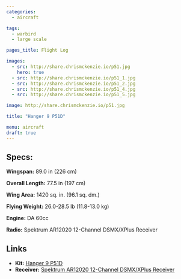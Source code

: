 ```yaml
---
categories:
  - aircraft

tags:
  - warbird
  - large scale

pages_title: Flight Log

images: 
  - src: http://share.chrismckenzie.io/p51.jpg
    hero: true
  - src: http://share.chrismckenzie.io/p51_1.jpg
  - src: http://share.chrismckenzie.io/p51_2.jpg
  - src: http://share.chrismckenzie.io/p51_4.jpg
  - src: http://share.chrismckenzie.io/p51_5.jpg

image: http://share.chrismckenzie.io/p51.jpg

title: "Hanger 9 P51D"

menu: aircraft
draft: true
---
```


## Specs:

**Wingspan:** 89.0 in (226 cm) 

**Overall Length:** 77.5 in (197 cm)

**Wing Area:** 1420 sq. in. (96.1 sq. dm.)

**Flying Weight:** 26.0-28.5 lb (11.8-13.0 kg)

**Engine:** DA 60cc

**Radio:** Spektrum AR12020 12-Channel DSMX/XPlus Receiver

## Links

- **Kit:** [Hanger 9 P51D](http://www.hangar-9.com/Products/Default.aspx?ProdID=HAN4770)
- **Receiver:** [Spektrum AR12020 12-Channel DSMX/XPlus Receiver](https://www.spektrumrc.com/Products/Default.aspx?ProdID=SPMAR12020)
